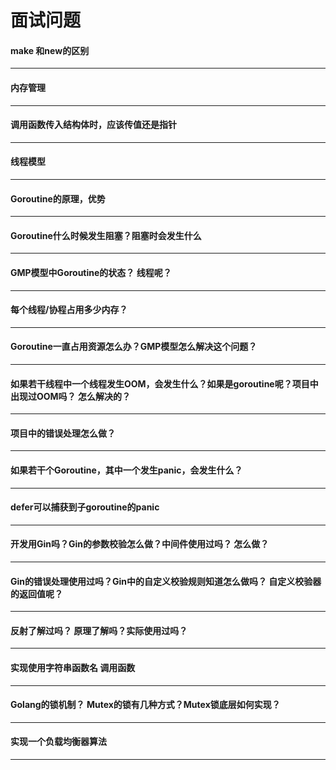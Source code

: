 # 面试问题

#### make 和new的区别



***

#### 内存管理



***

#### 调用函数传入结构体时，应该传值还是指针



***

#### 线程模型



***

#### Goroutine的原理，优势



***

#### Goroutine什么时候发生阻塞？阻塞时会发生什么



***

#### GMP模型中Goroutine的状态？ 线程呢？



***

#### 每个线程/协程占用多少内存？



***

#### Goroutine一直占用资源怎么办？GMP模型怎么解决这个问题？



***

#### 如果若干线程中一个线程发生OOM，会发生什么？如果是goroutine呢？项目中出现过OOM吗？ 怎么解决的？





***

#### 项目中的错误处理怎么做？



***

#### 如果若干个Goroutine，其中一个发生panic，会发生什么？



***

#### defer可以捕获到子goroutine的panic



***

#### 开发用Gin吗？Gin的参数校验怎么做？中间件使用过吗？ 怎么做？



***

#### Gin的错误处理使用过吗？Gin中的自定义校验规则知道怎么做吗？ 自定义校验器的返回值呢？





***

#### 反射了解过吗？ 原理了解吗？实际使用过吗？



***

#### 实现使用字符串函数名 调用函数



***

#### Golang的锁机制？ Mutex的锁有几种方式？Mutex锁底层如何实现？



***

#### 实现一个负载均衡器算法



***

